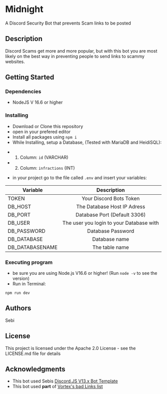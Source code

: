 # Midnight
A Discord Security Bot that prevents Scam links to be posted

## Description

Discord Scams get more and more popular, but with this bot you are most likely on the best way in preventing people to send links to scammy websites.

## Getting Started

### Dependencies

* NodeJS V 16.6 or higher

### Installing

* Download or Clone this repository
* open in your prefered editor
* Install all packages using ```npm i```
* While Installing, setup a Database, (Tested with MariaDB and HeidiSQL):
- 1. Column: ```id``` (VARCHAR)
- 2. Column: ```infractions``` (INT)
* in your project go to the file called ```.env``` and insert your variables:


| Variable        | Description           |
| ------------- |:-------------:|
| TOKEN      | Your Discord Bots Token |
| DB_HOST      | The Database Host IP Adress |
| DB_PORT      | Database Port (Default 3306) |
| DB_USER      | The user you login to your Database with |
| DB_PASSWORD      | Database Password |
| DB_DATABASE      | Database name |
| DB_DATABASENAME      | The table name |



### Executing program

* be sure you are using Node.js V16.6 or higher! (Run ```node -v``` to see the version)
* Run in Terminal:
```
npm run dev
```


## Authors

Sebi

## License

This project is licensed under the Apache 2.0 License - see the LICENSE.md file for details

## Acknowledgments

* This bot used Sebis [Discord.JS V13.x Bot Template](https://github.com/Dev-Sebi/discord-bot-template-v13)
* This bot used **part** of [Vortex's bad Links list](https://github.com/jagrosh/Vortex/blob/master/lists/referral_domains.txt)
